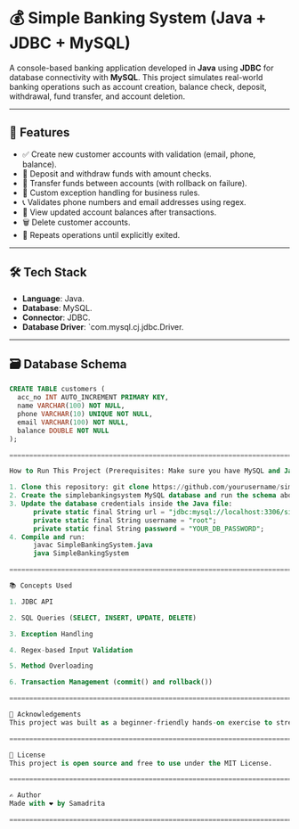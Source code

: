 # 💰 Simple Banking System (Java + JDBC + MySQL)

A console-based banking application developed in **Java** using **JDBC** for database connectivity with **MySQL**. This project simulates real-world banking operations such as account creation, balance check, deposit, withdrawal, fund transfer, and account deletion.

---------------------------------------------------------------------------------------------------------------------------------------------------------------

## 🧠 Features

- ✅ Create new customer accounts with validation (email, phone, balance).
- 💸 Deposit and withdraw funds with amount checks.
- 🔁 Transfer funds between accounts (with rollback on failure).
- 🔐 Custom exception handling for business rules.
- 📞 Validates phone numbers and email addresses using regex.
- 🧾 View updated account balances after transactions.
- 🗑️ Delete customer accounts.
- 🔄 Repeats operations until explicitly exited.

--------------------------------------------------------------------------------------------------------------------------------------------------------------

## 🛠️ Tech Stack

- **Language**: Java.
- **Database**: MySQL.
- **Connector**: JDBC.
- **Database Driver**: `com.mysql.cj.jdbc.Driver.

--------------------------------------------------------------------------------------------------------------------------------------------------------------

## 🗃️ Database Schema

```sql
CREATE TABLE customers (
  acc_no INT AUTO_INCREMENT PRIMARY KEY,
  name VARCHAR(100) NOT NULL,
  phone VARCHAR(10) UNIQUE NOT NULL,
  email VARCHAR(100) NOT NULL,
  balance DOUBLE NOT NULL
);

============================================================================================================================================================

How to Run This Project (Prerequisites: Make sure you have MySQL and Java installed)

1. Clone this repository: git clone https://github.com/yourusername/simple-banking-system.git
2. Create the simplebankingsystem MySQL database and run the schema above.
3. Update the database credentials inside the Java file:
      private static final String url = "jdbc:mysql://localhost:3306/simplebankingsystem";
      private static final String username = "root";
      private static final String password = "YOUR_DB_PASSWORD";
4. Compile and run:
      javac SimpleBankingSystem.java
      java SimpleBankingSystem

===========================================================================================================================================================

📚 Concepts Used

1. JDBC API

2. SQL Queries (SELECT, INSERT, UPDATE, DELETE)

3. Exception Handling

4. Regex-based Input Validation

5. Method Overloading

6. Transaction Management (commit() and rollback())

==========================================================================================================================================================

🙌 Acknowledgements
This project was built as a beginner-friendly hands-on exercise to strengthen JDBC and MySQL integration in Java.

==========================================================================================================================================================

📝 License
This project is open source and free to use under the MIT License.

==========================================================================================================================================================

✍️ Author
Made with ❤️ by Samadrita

==========================================================================================================================================================


